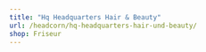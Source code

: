 ```yaml
---
title: "Hq Headquarters Hair & Beauty"
url: /headcorn/hq-headquarters-hair-und-beauty/
shop: Friseur
---
```

